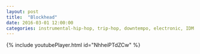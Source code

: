 ```yaml
---
layout: post
title:  "Blockhead"
date: 2016-03-01 12:00:00
categories: instrumental-hip-hop, trip-hop, downtempo, electronic, IDM
---
```

{% include youtubePlayer.html id="NhheiPTdZCw" %}
